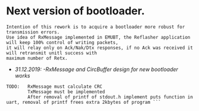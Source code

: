 # Next version of bootloader.

```
Intention of this rework is to acquire a bootloader more robust for transmission errors.
Use idea of RxMessage implemented in EMUBT, the Reflasher application will keep 100% control of writing packets,
it will relay only on Ack/Nak/Dtx responses, if no Ack was received it will retransmit unitl success with 
maximum number of Retx.
```

* *31.12.2019: -RxMessage and CircBuffer design for new bootloader works*
```
TODO:   RxMessage must calculate CRC
        TxMessage must be implemented
        After removal of printf of stdout.h implement puts function in uart, removal of printf frees extra 2kbytes of program ```
